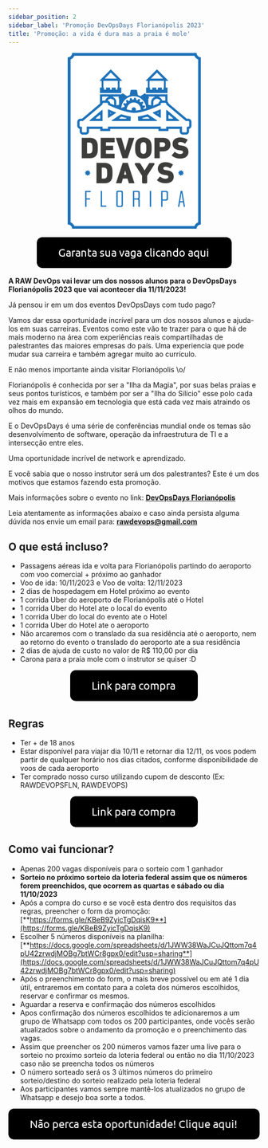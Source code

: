 ```yaml
---
sidebar_position: 2
sidebar_label: 'Promoção DevOpsDays Florianópolis 2023'
title: 'Promoção: a vida é dura mas a praia é mole'
---
```


<center>

![rawdevopslogo](../static/img/docsImages/devopsdaysfloripa.png)

</center>

<center>

[![ButtonPromo1](../static/img/docsImages/button1.png)](https://www.udemy.com/course/raw-devops-bootcamp/?couponCode=RAWDEVOPSFLN)

</center>

**A RAW DevOps vai levar um dos nossos alunos para o DevOpsDays Florianópolis 2023 que vai acontecer dia 11/11/2023!**

Já pensou ir em um dos eventos DevOpsDays com tudo pago?

Vamos dar essa oportunidade incrível para um dos nossos alunos e ajuda-los em suas carreiras. Eventos como este vão te trazer para o que há de mais moderno na área com experiências reais compartilhadas de palestrantes das maiores empresas do país. Uma experiencia que pode mudar sua carreira e também agregar muito ao currículo.

E não menos importante ainda visitar Florianópolis \o/

Florianópolis é conhecida por ser a "Ilha da Magia", por suas belas praias e seus pontos turísticos, e também por ser a "Ilha do Silício" esse polo cada vez mais em expansão em tecnologia que está cada vez mais atraindo os olhos do mundo.

E o DevOpsDays é uma série de conferências mundial onde os temas são desenvolvimento de software, operação da infraestrutura de TI e a intersecção entre eles. 

Uma oportunidade incrível de network e aprendizado.

E você sabia que o nosso instrutor será um dos palestrantes? Este é um dos motivos que estamos fazendo esta promoção.

Mais informações sobre o evento no link: [**DevOpsDays Florianópolis**](https://devopsdays.org/events/2023-florianopolis/welcome/)

Leia atentamente as informações abaixo e caso ainda persista alguma dúvida nos envie um email para: **rawdevops@gmail.com**

## O que está incluso?

- Passagens aéreas ida e volta para Florianópolis partindo do aeroporto com voo comercial + próximo ao ganhador
- Voo de ida: 10/11/2023 e Voo de volta: 12/11/2023
- 2 dias de hospedagem em Hotel próximo ao evento
- 1 corrida Uber do aeroporto de Florianópolis até o Hotel
- 1 corrida Uber do Hotel ate o local do evento
- 1 corrida Uber do local do evento ate o Hotel
- 1 corrida Uber do Hotel ate o aeroporto
- Não arcaremos com o translado da sua residência até o aeroporto, nem ao retorno do evento o translado do aeroporto ate a sua residência
- 2 dias de ajuda de custo no valor de R$ 110,00 por dia
- Carona para a praia mole com o instrutor se quiser :D

<center>

[![ButtonPromo2](../static/img/docsImages/button2.png)](https://www.udemy.com/course/raw-devops-bootcamp/?couponCode=RAWDEVOPSFLN)

</center>

## Regras

- Ter + de 18 anos
- Estar disponível para viajar dia 10/11 e retornar dia 12/11, os voos podem partir de qualquer horário nos dias citados, conforme disponibilidade de voos de cada aeroporto
- Ter comprado nosso curso utilizando cupom de desconto (Ex: RAWDEVOPSFLN, RAWDEVOPS)

<center>

[![ButtonPromo2](../static/img/docsImages/button2.png)](https://www.udemy.com/course/raw-devops-bootcamp/?couponCode=RAWDEVOPSFLN)

</center>


## Como vai funcionar?

- Apenas 200 vagas disponíveis para o sorteio com 1 ganhador
- **Sorteio no próximo sorteio da loteria federal assim que os números forem preenchidos, que ocorrem as quartas e sábado ou dia 11/10/2023**
- Após a compra do curso e se você esta dentro dos requisitos das regras, preencher o form da promoção: [**https://forms.gle/KBeB9ZyicTgDqisK9**](https://forms.gle/KBeB9ZyicTgDqisK9)
- Escolher 5 números disponíveis na planilha: [**https://docs.google.com/spreadsheets/d/1JWW38WaJCuJQttom7q4pU42zrwdjMOBg7btWCr8gpx0/edit?usp=sharing**](https://docs.google.com/spreadsheets/d/1JWW38WaJCuJQttom7q4pU42zrwdjMOBg7btWCr8gpx0/edit?usp=sharing)
- Após o preenchimento do form, o mais breve possível ou em até 1 dia útil, entraremos em contato para a coleta dos números escolhidos, reservar e confirmar os mesmos.
- Aguardar a reserva e confirmação dos números escolhidos
- Apos confirmação dos números escolhidos te adicionaremos a um grupo de Whatsapp com todos os 200 participantes, onde vocês serão atualizados sobre o andamento da promoção e o preenchimento das vagas.
- Assim que preencher os 200 números vamos fazer uma live para o sorteio no proximo sorteio da loteria federal ou então no dia 11/10/2023 caso não se preencha todos os números
- O número sorteado será os 3 últimos números do primeiro sorteio/destino do sorteio realizado pela loteria federal
- Aos participantes vamos sempre mantê-los atualizados no grupo de Whatsapp e desejo boa sorte a todos.

<center>

[![ButtonPromo3](../static/img/docsImages/button3.png)](https://www.udemy.com/course/raw-devops-bootcamp/?couponCode=RAWDEVOPSFLN)

</center>